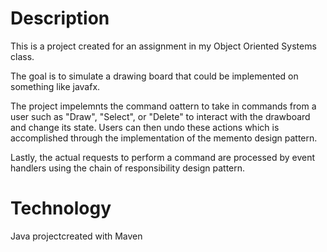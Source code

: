 # Description
This is a project created for an assignment in my Object Oriented Systems class.

The goal is to simulate a drawing board that could be implemented on something like javafx. 

The project impelemnts the command oattern to take in commands from a user such as "Draw", 
"Select", or "Delete" to interact with the drawboard and change its state. Users can then undo 
these actions which is accomplished through the implementation of the memento design pattern. 

Lastly, the actual requests to perform a command are processed by event handlers using 
the chain of responsibility design pattern. 

# Technology
Java projectcreated with Maven
